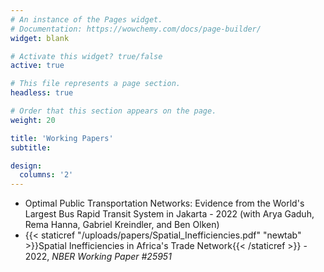 ```yaml
---
# An instance of the Pages widget.
# Documentation: https://wowchemy.com/docs/page-builder/
widget: blank

# Activate this widget? true/false
active: true

# This file represents a page section.
headless: true

# Order that this section appears on the page.
weight: 20

title: 'Working Papers'
subtitle:

design:
  columns: '2'
---
```


- Optimal Public Transportation Networks: Evidence from the World's Largest Bus Rapid Transit System in Jakarta - 2022 (with Arya Gaduh, Rema Hanna, Gabriel Kreindler, and Ben Olken)
- {{< staticref "/uploads/papers/Spatial_Inefficiencies.pdf" "newtab" >}}Spatial Inefficiencies in Africa's Trade Network{{< /staticref >}} - 2022, _NBER Working Paper #25951_
